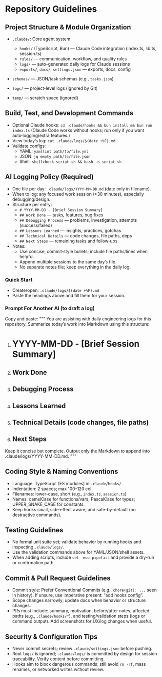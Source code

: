 # Repository Guidelines

## Project Structure & Module Organization
- `.claude/`: Core agent system
  - `hooks/` (TypeScript, Bun) — Claude Code integration (index.ts, lib.ts, session.ts)
  - `rules/` — communication, workflow, and quality rules
  - `logs/` — auto-generated daily logs for Claude sessions
  - `exports/`, `docs/`, `settings.json` — exports, docs, config
  
- `schemas/` — JSON/task schemas (e.g., `tasks.json`)
- `logs/` — project-level logs (ignored by Git)
- `temp/` — scratch space (ignored)

## Build, Test, and Development Commands
- Optional Claude hooks: `cd .claude/hooks && bun install && bun run index.ts` (Claude Code works without hooks; run only if you want auto‑logging/extra features.)
- View today’s log: `cat .claude/logs/$(date +%F).md`
- Validate configs:
  - YAML: `yamllint path/to/file.yml`
  - JSON: `jq empty path/to/file.json`
  - Shell: `shellcheck script.sh && bash -n script.sh`

## AI Logging Policy (Required)
- One file per day: `.claude/logs/YYYY-MM-DD.md` (date only in filename).
- When to log: any focused work session (>30 minutes), especially debugging/design.
- Structure per entry:
  - `# YYYY-MM-DD - [Brief Session Summary]`
  - `## Work Done` — tasks, features, bug fixes
  - `## Debugging Process` — problems, investigation, attempts (success/failed)
  - `## Lessons Learned` — insights, practices, gotchas
  - `## Technical Details` — code changes, file paths, deps
  - `## Next Steps` — remaining tasks and follow‑ups
- Notes:
  - Use concise, commit‑style bullets; include file paths/lines when helpful.
  - Append multiple sessions to the same day’s file.
  - No separate notes file; keep everything in the daily log.

### Quick Start
- Create/open: `.claude/logs/$(date +%F).md`
- Paste the headings above and fill them for your session.

### Prompt For Another AI (to draft a log)
Copy and paste:
"""
You are assisting with daily engineering logs for this repository.
Summarize today’s work into Markdown using this structure:
1) # YYYY-MM-DD - [Brief Session Summary]
2) ## Work Done
3) ## Debugging Process
4) ## Lessons Learned
5) ## Technical Details (code changes, file paths)
6) ## Next Steps
Keep it concise but complete. Output only the Markdown to append into .claude/logs/YYYY-MM-DD.md.
"""


## Coding Style & Naming Conventions
- Language: TypeScript (ES modules) in `.claude/hooks/`
- Indentation: 2 spaces; max 100–120 col.
- Filenames: lower-case, short (e.g., `index.ts`, `session.ts`)
- Names: camelCase for functions/vars; PascalCase for types; UPPER_SNAKE_CASE for constants.
- Keep hooks small, side‑effect aware, and safe-by-default (no destructive commands).

## Testing Guidelines
- No formal unit suite yet; validate behavior by running hooks and inspecting `.claude/logs/`.
- Use the validation commands above for YAML/JSON/shell assets.
- When adding scripts, include `set -euo pipefail` and provide a dry‑run or confirmation path.

## Commit & Pull Request Guidelines
- Commit style: Prefer Conventional Commits (e.g., `chore(git): ...` seen in history). If unsure, use imperative present: “add hooks config”.
- Scope changes narrowly; update docs when behavior or structure changes.
- PRs must include: summary, motivation, before/after notes, affected paths (e.g., `.claude/hooks/*`), and testing/validation steps (logs or command output). Add screenshots for UX/log changes when useful.

## Security & Configuration Tips
- Never commit secrets; review `.claude/settings.json` before pushing.
- Root `logs/` is ignored; `.claude/logs/` is committed by design for session traceability. Verify content before committing.
- Hooks aim to block dangerous commands; still avoid `rm -rf`, mass renames, or networked writes without review.
